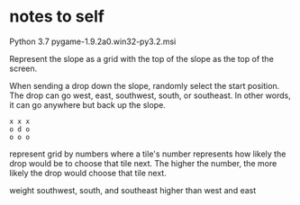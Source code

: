 # notes to self

Python 3.7
pygame-1.9.2a0.win32-py3.2.msi

Represent the slope as a grid with the top of the slope as the top of the
screen.

When sending a drop down the slope, randomly select the start position. The
drop can go west, east, southwest, south, or southeast. In other words, it can
go anywhere but back up the slope.

    x x x
    o d o
    o o o

represent grid by numbers where a tile's number represents how
likely the drop would be to choose that tile next. The higher the number, the
more likely the drop would choose that tile next.

weight southwest, south, and southeast higher than west and east